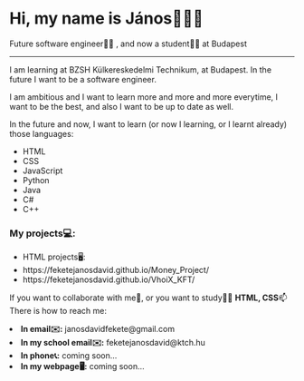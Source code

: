 <div>
	<h1>Hi, my name is János🙋🏻‍♂️</h1>
	<p>Future software engineer👨‍💻 , and now a student👨‍🎓 at Budapest</p>
</div>
<hr>
<div>
	<p>I am learning at BZSH Külkereskedelmi Technikum, at Budapest. In the future I want to be a software engineer.</p>
	<p>I am ambitious and I want to learn more and more and more everytime, I want to be the best, and also I want to be up to date as well.</p>
	<p>In the future and now, I want to learn (or now I learning, or I learnt already) those languages:</p>
	<ul>
		<li>HTML</li>
		<li>CSS</li>
		<li>JavaScript</li>
		<li>Python</li>
		<li>Java</li>
		<li>C#</li>
		<LI>C++</LI>
	</ul>
</div>

<h3>My projects💻:</h3>
<ul>
	<li>HTML projects🖥️:</li>
	<li>https://feketejanosdavid.github.io/Money_Project/</li>
	<li>https://feketejanosdavid.github.io/VhoiX_KFT/</li>
</ul>

<p>If you want to collaborate with me🕺, or you want to study👨‍🏫 <b>HTML, CSS</b>📫 There is how to reach me: </p>
  <li><b>In email✉️:</b> janosdavidfekete@gmail.com</li>
  <li><b>In my school email✉️:</b> feketejanosdavid@ktch.hu</li>
  <li><b>In phone📞:</b> coming soon...</li>
  <li><b>In my webpage🖥️:</b> coming soon...</li>
</ul>
